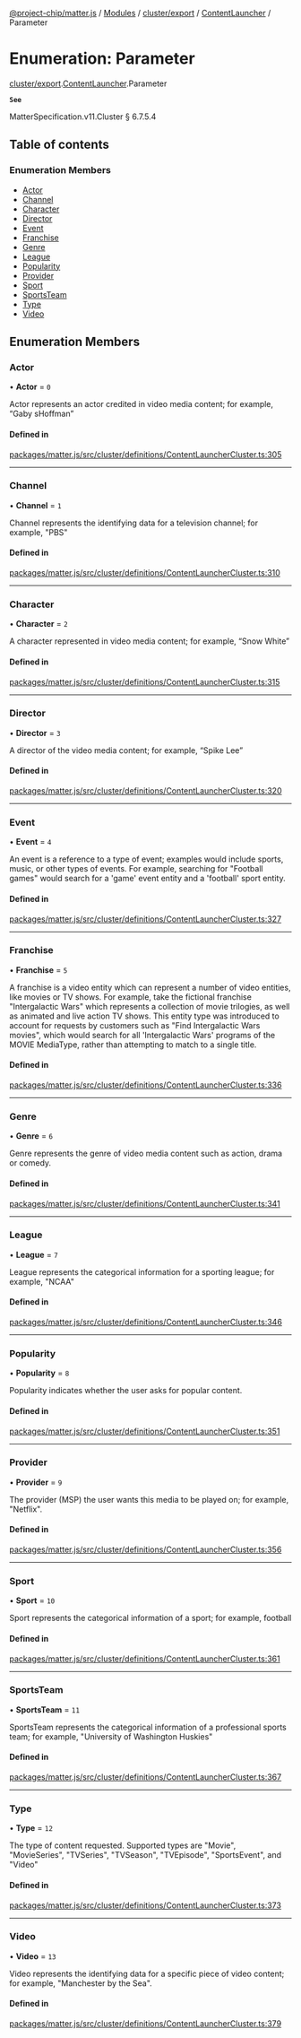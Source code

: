 [@project-chip/matter.js](../README.md) / [Modules](../modules.md) / [cluster/export](../modules/cluster_export.md) / [ContentLauncher](../modules/cluster_export.ContentLauncher.md) / Parameter

# Enumeration: Parameter

[cluster/export](../modules/cluster_export.md).[ContentLauncher](../modules/cluster_export.ContentLauncher.md).Parameter

**`See`**

MatterSpecification.v11.Cluster § 6.7.5.4

## Table of contents

### Enumeration Members

- [Actor](cluster_export.ContentLauncher.Parameter.md#actor)
- [Channel](cluster_export.ContentLauncher.Parameter.md#channel)
- [Character](cluster_export.ContentLauncher.Parameter.md#character)
- [Director](cluster_export.ContentLauncher.Parameter.md#director)
- [Event](cluster_export.ContentLauncher.Parameter.md#event)
- [Franchise](cluster_export.ContentLauncher.Parameter.md#franchise)
- [Genre](cluster_export.ContentLauncher.Parameter.md#genre)
- [League](cluster_export.ContentLauncher.Parameter.md#league)
- [Popularity](cluster_export.ContentLauncher.Parameter.md#popularity)
- [Provider](cluster_export.ContentLauncher.Parameter.md#provider)
- [Sport](cluster_export.ContentLauncher.Parameter.md#sport)
- [SportsTeam](cluster_export.ContentLauncher.Parameter.md#sportsteam)
- [Type](cluster_export.ContentLauncher.Parameter.md#type)
- [Video](cluster_export.ContentLauncher.Parameter.md#video)

## Enumeration Members

### Actor

• **Actor** = ``0``

Actor represents an actor credited in video media content; for example, “Gaby sHoffman”

#### Defined in

[packages/matter.js/src/cluster/definitions/ContentLauncherCluster.ts:305](https://github.com/project-chip/matter.js/blob/0c058ae17fdba4c0b89b8b13c309011d51782299/packages/matter.js/src/cluster/definitions/ContentLauncherCluster.ts#L305)

___

### Channel

• **Channel** = ``1``

Channel represents the identifying data for a television channel; for example, "PBS"

#### Defined in

[packages/matter.js/src/cluster/definitions/ContentLauncherCluster.ts:310](https://github.com/project-chip/matter.js/blob/0c058ae17fdba4c0b89b8b13c309011d51782299/packages/matter.js/src/cluster/definitions/ContentLauncherCluster.ts#L310)

___

### Character

• **Character** = ``2``

A character represented in video media content; for example, “Snow White”

#### Defined in

[packages/matter.js/src/cluster/definitions/ContentLauncherCluster.ts:315](https://github.com/project-chip/matter.js/blob/0c058ae17fdba4c0b89b8b13c309011d51782299/packages/matter.js/src/cluster/definitions/ContentLauncherCluster.ts#L315)

___

### Director

• **Director** = ``3``

A director of the video media content; for example, “Spike Lee”

#### Defined in

[packages/matter.js/src/cluster/definitions/ContentLauncherCluster.ts:320](https://github.com/project-chip/matter.js/blob/0c058ae17fdba4c0b89b8b13c309011d51782299/packages/matter.js/src/cluster/definitions/ContentLauncherCluster.ts#L320)

___

### Event

• **Event** = ``4``

An event is a reference to a type of event; examples would include sports, music, or other types of events.
For example, searching for "Football games" would search for a 'game' event entity and a 'football' sport
entity.

#### Defined in

[packages/matter.js/src/cluster/definitions/ContentLauncherCluster.ts:327](https://github.com/project-chip/matter.js/blob/0c058ae17fdba4c0b89b8b13c309011d51782299/packages/matter.js/src/cluster/definitions/ContentLauncherCluster.ts#L327)

___

### Franchise

• **Franchise** = ``5``

A franchise is a video entity which can represent a number of video entities, like movies or TV shows. For
example, take the fictional franchise "Intergalactic Wars" which represents a collection of movie trilogies,
as well as animated and live action TV shows. This entity type was introduced to account for requests by
customers such as "Find Intergalactic Wars movies", which would search for all 'Intergalactic Wars' programs
of the MOVIE MediaType, rather than attempting to match to a single title.

#### Defined in

[packages/matter.js/src/cluster/definitions/ContentLauncherCluster.ts:336](https://github.com/project-chip/matter.js/blob/0c058ae17fdba4c0b89b8b13c309011d51782299/packages/matter.js/src/cluster/definitions/ContentLauncherCluster.ts#L336)

___

### Genre

• **Genre** = ``6``

Genre represents the genre of video media content such as action, drama or comedy.

#### Defined in

[packages/matter.js/src/cluster/definitions/ContentLauncherCluster.ts:341](https://github.com/project-chip/matter.js/blob/0c058ae17fdba4c0b89b8b13c309011d51782299/packages/matter.js/src/cluster/definitions/ContentLauncherCluster.ts#L341)

___

### League

• **League** = ``7``

League represents the categorical information for a sporting league; for example, "NCAA"

#### Defined in

[packages/matter.js/src/cluster/definitions/ContentLauncherCluster.ts:346](https://github.com/project-chip/matter.js/blob/0c058ae17fdba4c0b89b8b13c309011d51782299/packages/matter.js/src/cluster/definitions/ContentLauncherCluster.ts#L346)

___

### Popularity

• **Popularity** = ``8``

Popularity indicates whether the user asks for popular content.

#### Defined in

[packages/matter.js/src/cluster/definitions/ContentLauncherCluster.ts:351](https://github.com/project-chip/matter.js/blob/0c058ae17fdba4c0b89b8b13c309011d51782299/packages/matter.js/src/cluster/definitions/ContentLauncherCluster.ts#L351)

___

### Provider

• **Provider** = ``9``

The provider (MSP) the user wants this media to be played on; for example, "Netflix".

#### Defined in

[packages/matter.js/src/cluster/definitions/ContentLauncherCluster.ts:356](https://github.com/project-chip/matter.js/blob/0c058ae17fdba4c0b89b8b13c309011d51782299/packages/matter.js/src/cluster/definitions/ContentLauncherCluster.ts#L356)

___

### Sport

• **Sport** = ``10``

Sport represents the categorical information of a sport; for example, football

#### Defined in

[packages/matter.js/src/cluster/definitions/ContentLauncherCluster.ts:361](https://github.com/project-chip/matter.js/blob/0c058ae17fdba4c0b89b8b13c309011d51782299/packages/matter.js/src/cluster/definitions/ContentLauncherCluster.ts#L361)

___

### SportsTeam

• **SportsTeam** = ``11``

SportsTeam represents the categorical information of a professional sports team; for example, "University of
Washington Huskies"

#### Defined in

[packages/matter.js/src/cluster/definitions/ContentLauncherCluster.ts:367](https://github.com/project-chip/matter.js/blob/0c058ae17fdba4c0b89b8b13c309011d51782299/packages/matter.js/src/cluster/definitions/ContentLauncherCluster.ts#L367)

___

### Type

• **Type** = ``12``

The type of content requested. Supported types are "Movie", "MovieSeries", "TVSeries", "TVSeason",
"TVEpisode", "SportsEvent", and "Video"

#### Defined in

[packages/matter.js/src/cluster/definitions/ContentLauncherCluster.ts:373](https://github.com/project-chip/matter.js/blob/0c058ae17fdba4c0b89b8b13c309011d51782299/packages/matter.js/src/cluster/definitions/ContentLauncherCluster.ts#L373)

___

### Video

• **Video** = ``13``

Video represents the identifying data for a specific piece of video content; for example, "Manchester by the
Sea".

#### Defined in

[packages/matter.js/src/cluster/definitions/ContentLauncherCluster.ts:379](https://github.com/project-chip/matter.js/blob/0c058ae17fdba4c0b89b8b13c309011d51782299/packages/matter.js/src/cluster/definitions/ContentLauncherCluster.ts#L379)
